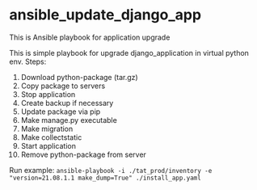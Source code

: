 # ansible_update_django_app
This is Ansible playbook for application upgrade

This is simple playbook for upgrade django_application in virtual python env. Steps:
1) Download python-package (tar.gz)
2) Copy package to servers
3) Stop application
4) Create backup if necessary
5) Update package via pip
6) Make manage.py executable
7) Make migration
8) Make collectstatic
9) Start application
10) Remove python-package from server

Run example:
```ansible-playbook -i ./tat_prod/inventory -e "version=21.08.1.1 make_dump=True" ./install_app.yaml```

